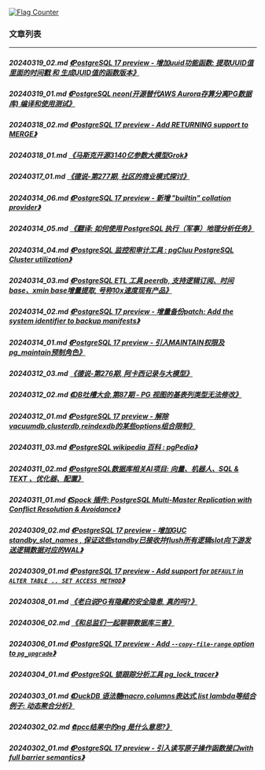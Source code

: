 <a rel="nofollow" href="http://info.flagcounter.com/h9V1"  ><img src="http://s03.flagcounter.com/count/h9V1/bg_FFFFFF/txt_000000/border_CCCCCC/columns_2/maxflags_12/viewers_0/labels_0/pageviews_0/flags_0/"  alt="Flag Counter"  border="0"  ></a>  
  
### 文章列表  
----  
##### 20240319_02.md   [《PostgreSQL 17 preview - 增加uuid功能函数: 提取UUID值里面的时间戳 和 生成UUID值的函数版本》](20240319_02.md)  
##### 20240319_01.md   [《PostgreSQL neon(开源替代AWS Aurora存算分离PG数据库) 编译和使用测试》](20240319_01.md)  
##### 20240318_02.md   [《PostgreSQL 17 preview - Add RETURNING support to MERGE》](20240318_02.md)  
##### 20240318_01.md   [《马斯克开源3140亿参数大模型Grok》](20240318_01.md)  
##### 20240317_01.md   [《德说-第277期, 社区的商业模式探讨》](20240317_01.md)  
##### 20240314_06.md   [《PostgreSQL 17 preview - 新增 "builtin" collation provider》](20240314_06.md)  
##### 20240314_05.md   [《翻译: 如何使用 PostgreSQL 执行（军事）地理分析任务》](20240314_05.md)  
##### 20240314_04.md   [《PostgreSQL 监控和审计工具 : pgCluu PostgreSQL Cluster utilization》](20240314_04.md)  
##### 20240314_03.md   [《PostgreSQL ETL 工具 peerdb, 支持逻辑订阅、时间base、xmin base增量提取, 号称10x速度现有产品》](20240314_03.md)  
##### 20240314_02.md   [《PostgreSQL 17 preview - 增量备份patch: Add the system identifier to backup manifests》](20240314_02.md)  
##### 20240314_01.md   [《PostgreSQL 17 preview - 引入MAINTAIN权限及pg_maintain预制角色》](20240314_01.md)  
##### 20240312_03.md   [《德说-第276期, 阿卡西记录与大模型》](20240312_03.md)  
##### 20240312_02.md   [《DB吐槽大会,第87期 - PG 视图的基表列类型无法修改》](20240312_02.md)  
##### 20240312_01.md   [《PostgreSQL 17 preview - 解除vacuumdb,clusterdb,reindexdb的某些options组合限制》](20240312_01.md)  
##### 20240311_03.md   [《PostgreSQL wikipedia 百科 : pgPedia》](20240311_03.md)  
##### 20240311_02.md   [《PostgreSQL数据库相关AI项目: 向量、机器人、SQL & TEXT 、优化器、配置》](20240311_02.md)  
##### 20240311_01.md   [《Spock 插件: PostgreSQL Multi-Master Replication with Conflict Resolution & Avoidance》](20240311_01.md)  
##### 20240309_02.md   [《PostgreSQL 17 preview - 增加GUC standby_slot_names , 保证这些standby已接收并flush所有逻辑slot向下游发送逻辑数据对应的WAL》](20240309_02.md)  
##### 20240309_01.md   [《PostgreSQL 17 preview - Add support for `DEFAULT` in `ALTER TABLE .. SET ACCESS METHOD`》](20240309_01.md)  
##### 20240308_01.md   [《老白说PG有隐藏的安全隐患, 真的吗?》](20240308_01.md)  
##### 20240306_02.md   [《和总监们一起聊聊数据库三害》](20240306_02.md)  
##### 20240306_01.md   [《PostgreSQL 17 preview - Add `--copy-file-range` option to `pg_upgrade`》](20240306_01.md)  
##### 20240304_01.md   [《PostgreSQL 锁跟踪分析工具 pg_lock_tracer》](20240304_01.md)  
##### 20240303_01.md   [《DuckDB 语法糖macro,columns表达式,list lambda等结合例子: 动态聚合分析》](20240303_01.md)  
##### 20240302_02.md   [《tpcc结果中的ng 是什么意思?》](20240302_02.md)  
##### 20240302_01.md   [《PostgreSQL 17 preview - 引入读写原子操作函数接口with full barrier semantics》](20240302_01.md)  
